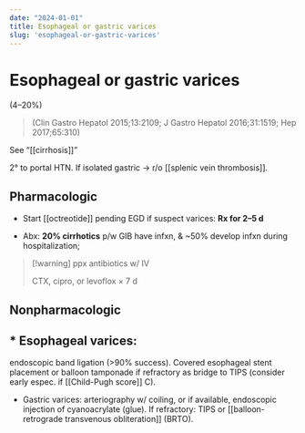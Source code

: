 ```yaml
---
date: "2024-01-01"
title: Esophageal or gastric varices
slug: 'esophageal-or-gastric-varices'
---
```


# Esophageal or gastric varices

 (4–20%)

> (Clin Gastro Hepatol 2015;13:2109; J Gastro Hepatol 2016;31:1519; Hep 2017;65:310)

See “[[cirrhosis]]”

2° to portal HTN. If isolated gastric → r/o [[splenic vein thrombosis]].

## Pharmacologic

* Start [[octreotide]] pending EGD if suspect varices: **Rx for 2–5 d**

* Abx: **20% cirrhotics** p/w GIB have infxn, & ~50% develop infxn during hospitalization;

> [!warning] ppx antibiotics w/ IV
>
> CTX, cipro, or levoflox × 7 d

## Nonpharmacologic

## * Esophageal varices:
endoscopic band ligation (>90% success). Covered esophageal stent placement or balloon tamponade if refractory as bridge to TIPS (consider early espec. if [[Child-Pugh score]] C).

* Gastric varices: arteriography w/ coiling, or if available, endoscopic injection of cyanoacrylate (glue). If refractory: TIPS or [[balloon-retrograde transvenous obliteration]] (BRTO).

